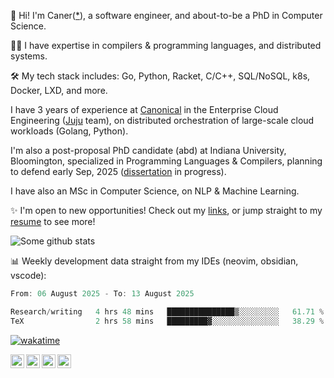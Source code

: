👋 Hi! I'm Caner([*](https://cderici.github.io/docs/audio/name-pronunciation.opus)), a software engineer, and about-to-be a PhD in Computer Science.

🧙‍♂️ I have expertise in compilers & programming languages, and distributed systems.

🛠️ My tech stack includes: Go, Python, Racket, C/C++, SQL/NoSQL, k8s, Docker, LXD, and more.

I have 3 years of experience at [Canonical](https://github.com/canonical) in the Enterprise Cloud Engineering ([Juju](https://github.com/juju/juju) team), on distributed orchestration of large-scale cloud workloads (Golang, Python).

I'm also a post-proposal PhD candidate (abd) at Indiana University, Bloomington, specialized in Programming Languages & Compilers, planning to defend early Sep, 2025 ([dissertation](https://github.com/cderici/dissertation) in progress).

I have also an MSc in Computer Science, on NLP & Machine Learning.

✨ I'm open to new opportunities! Check out my [links](https://dericilab.live/), or jump straight to my [resume](https://cderici.github.io/docs/CanerDerici_Resume.pdf) to see more!

![Some github stats](https://github-readme-stats.vercel.app/api?username=cderici&show_icons=true&theme=radical&hide_border=true&hide=stars,contribs)

📊 Weekly development data straight from my IDEs (neovim, obsidian, vscode):

<!--START_SECTION:waka-->

```go
From: 06 August 2025 - To: 13 August 2025

Research/writing   4 hrs 48 mins   ███████████████▒░░░░░░░░░   61.71 %
TeX                2 hrs 58 mins   █████████▓░░░░░░░░░░░░░░░   38.29 %
```

<!--END_SECTION:waka-->

[![wakatime](https://wakatime.com/badge/user/afc0c5fb-feac-4830-8928-4c313fba9d55.svg)](https://wakatime.com/@afc0c5fb-feac-4830-8928-4c313fba9d55)

<a href="https://cderici.github.io/">
  <img align="left" alt="Homepage" width="22px" src="https://github.com/elax46/custom-brand-icons/blob/main/icon-svg/tabbar-home.svg" />
</a>
<a href="https://www.linkedin.com/in/caner-derici-0619b0aa">
  <img align="left" alt="LinkedIN" width="22px" src="https://upload.wikimedia.org/wikipedia/commons/8/81/LinkedIn_icon.svg" />
</a>
<a href="https://www.instagram.com/caner.derici/">
  <img align="left" alt="Instagram" width="22px" src="https://raw.githubusercontent.com/hussainweb/hussainweb/main/icons/instagram.png" />
</a>
<a href="https://twitter.com/canerderici">
  <img align="left" alt="Twitter" width="22px" src="https://upload.wikimedia.org/wikipedia/commons/6/6f/Logo_of_Twitter.svg" />
</a>





<!--
**cderici/cderici** is a ✨ _special_ ✨ repository because its `README.md` (this file) appears on your GitHub profile.

Here are some ideas to get you started:

- 🔭 I’m currently working on ...
- 🌱 I’m currently learning ...
- 👯 I’m looking to collaborate on ...
- 🤔 I’m looking for help with ...
- 💬 Ask me about ...
- 📫 How to reach me: ...
- 😄 Pronouns: ...
- ⚡ Fun fact: ...
-->

